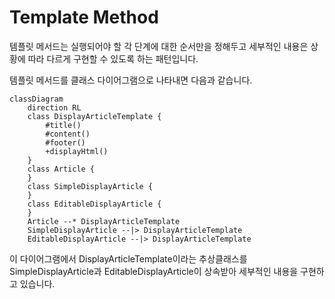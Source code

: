 # **Template Method**

템플릿 메서드는 실행되어야 할 각 단계에 대한 순서만을 정해두고 세부적인 내용은 상황에 따라 다르게 구현할 수 있도록 하는 패턴입니다.

템플릿 메서드를 클래스 다이어그램으로 나타내면 다음과 같습니다.

```mermaid
classDiagram
    direction RL
    class DisplayArticleTemplate {
        #title()
        #content()
        #footer()
        +displayHtml()
    }
    class Article {
    }
    class SimpleDisplayArticle {
    }
    class EditableDisplayArticle {
    }
    Article --* DisplayArticleTemplate
    SimpleDisplayArticle --|> DisplayArticleTemplate
    EditableDisplayArticle --|> DisplayArticleTemplate
```

이 다이어그램에서 DisplayArticleTemplate이라는 추상클래스를 SimpleDisplayArticle과 EditableDisplayArticle이 상속받아 세부적인 내용을 구현하고 있습니다.
